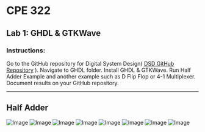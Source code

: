 # CPE 322
## Lab 1: GHDL & GTKWave
### Instructions:
Go to the GitHub repository for Digital System Design( 
[DSD GitHub Repository](https://github.com/kevinwlu/dsd.git)
). Navigate to GHDL folder. Install GHDL & GTKWave. Run Half Adder Example and another example such as D Flip Flop or 4-1 Multiplexer. 
Document results on your GitHub repository. 

---

## Half Adder

![Image](https://github.com/user-attachments/assets/6906f935-8307-4d3a-be7e-a96a3c3aac82)
![Image](https://github.com/user-attachments/assets/5655c889-d25f-4be9-9fc2-94fef3e3d808)
![Image](https://github.com/user-attachments/assets/96a8c04b-5a2c-489e-969e-1456b242fc39)
![Image](https://github.com/user-attachments/assets/ecf0746e-6166-44d2-9c3f-7835e4c05d4b)
![Image](https://github.com/user-attachments/assets/839e52ca-71ef-402f-8fb4-55a172ef3adb)
![Image](https://github.com/user-attachments/assets/d3a7e8c9-4b71-4bb7-b79d-3ef3ac8f9bcb)
![Image](https://github.com/user-attachments/assets/ff1a4985-d81c-46dc-b6e3-163b7ce955dc)
![Image](https://github.com/user-attachments/assets/26805ea8-147e-4fe9-ad0e-15692f7ee6a4)
